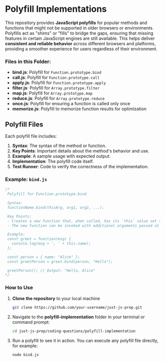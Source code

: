 # Polyfill Implementations
This repository provides **JavaScript polyfills** for popular methods and functions that might not be supported in older browsers or environments. Polyfills act as "shims" or "fills" to bridge the gaps, ensuring that missing features in certain JavaScript engines are still available. This helps deliver **consistent and reliable behavior** across different browsers and platforms, providing a smoother experience for users regardless of their environment.

### Files in this Folder:
- **bind.js**: Polyfill for `Function.prototype.bind`
- **call.js**: Polyfill for `Function.prototype.call`
- **apply.js**: Polyfill for `Function.prototype.apply`
- **filter.js**: Polyfill for `Array.prototype.filter`
- **map.js**: Polyfill for `Array.prototype.map`
- **reduce.js**: Polyfill for `Array.prototype.reduce`
- **once.js**: Polyfill for ensuring a function is called only once
- **memorize.js**: Polyfill to memorize function results for optimization

## Polyfill Files
Each polyfill file includes:
1. **Syntax**: The syntax of the method or function.
2. **Key Points**: Important details about the method's behavior and use.
3. **Example**: A sample usage with expected output.
4. **Implementation**: The polyfill code itself.
5. **Test Runner**: Code to verify the correctness of the implementation.

### Example: `bind.js`

```javascript
/*
 Polyfill for Function.prototype.bind

 Syntax:
 functionName.bind(thisArg, arg1, arg2, ...);

 Key Points:
 - Creates a new function that, when called, has its `this` value set to the provided `thisArg`.
 - The new function can be invoked with additional arguments passed at call time.

 Example:
 const greet = function(msg) {
   console.log(msg + ', ' + this.name);
 };

 const person = { name: "Alice" };
 const greetPerson = greet.bind(person, "Hello");

 greetPerson(); // Output: "Hello, Alice"
*/ 
```

### How to Use
1. **Clone the repository** to your local machine
   ```bash
   git clone https://github.com/your-username/just-js-prep.git
   ```
2. Navigate to the **polyfill-implementation** folder in your terminal or command prompt:
   ```bash
   cd just-js-prep/coding-questions/polyfill-implementation
   ```
3. Run a polyfill to see it in action. You can execute any polyfill file directly, for example: 
   ```bash
   node bind.js 
   ```


